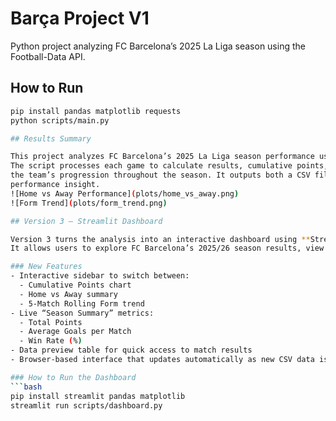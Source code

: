 ﻿# Barça Project V1 

Python project analyzing FC Barcelona’s 2025 La Liga season using the Football-Data API.

## How to Run
```bash
pip install pandas matplotlib requests
python scripts/main.py

## Results Summary

This project analyzes FC Barcelona’s 2025 La Liga season performance using live match data from the Football-Data API. 
The script processes each game to calculate results, cumulative points, and venue type (home vs away), then visualizes 
the team’s progression throughout the season. It outputs both a CSV file of match data and a plotted graph for quick 
performance insight.
![Home vs Away Performance](plots/home_vs_away.png)
![Form Trend](plots/form_trend.png)

## Version 3 – Streamlit Dashboard

Version 3 turns the analysis into an interactive dashboard using **Streamlit**.  
It allows users to explore FC Barcelona’s 2025/26 season results, view charts, and monitor performance metrics without running scripts manually.

### New Features
- Interactive sidebar to switch between:
  - Cumulative Points chart  
  - Home vs Away summary  
  - 5-Match Rolling Form trend  
- Live “Season Summary” metrics:
  - Total Points  
  - Average Goals per Match  
  - Win Rate (%)  
- Data preview table for quick access to match results  
- Browser-based interface that updates automatically as new CSV data is saved  

### How to Run the Dashboard
```bash
pip install streamlit pandas matplotlib
streamlit run scripts/dashboard.py



